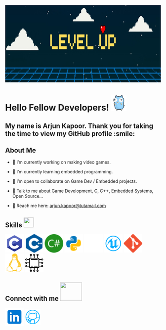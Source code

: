 <div align="center">
<img width="100%" height = "250px" src="https://github.com/kapoor-arjun/kapoor-arjun/blob/main/banner/LevelUp.jpeg" alt="cover" />
</div>

<h1> Hello Fellow Developers! <img src = "https://github.com/kapoor-arjun/kapoor-arjun/blob/main/icons/dancing-gopher.gif?raw=true" width = 50px height='50px'> </h1>
<p align='center'>

</p>

<h2> My name is Arjun Kapoor. Thank you for taking the time to view my GitHub profile :smile: </h2>

<h2> About Me </h2>

- 🔭 I’m currently working on making video games.

- 🌱 I’m currently learning embedded programming.

- 👯 I’m open to collaborate on Game Dev / Embedded projects.

- 💬 Talk to me about Game Development, C, C++, Embedded Systems, Open Source...

- 💬 Reach me here: arjun.kapoor@tutamail.com

<h2> Skills <img src = "https://raw.githubusercontent.com/rahulbanerjee26/githubProfileReadmeGenerator/main/gifs/code.gif" width = 32px height=32px> </h2>

<div>
  <img width ='60px' height='60px' src ='https://raw.githubusercontent.com/kapoor-arjun/kapoor-arjun/f6464fef8a19d4b0a9868c75a45a976a840ed5ea/icons/c.svg'>
  <img width ='60px' height='60px' src ='https://raw.githubusercontent.com/kapoor-arjun/kapoor-arjun/0d4dc6781cefed2fe3f99c8514e74e76e7b3870d/icons/cplusplus.svg'>
  <img width ='60px' height='60px' src ='https://raw.githubusercontent.com/kapoor-arjun/kapoor-arjun/0d4dc6781cefed2fe3f99c8514e74e76e7b3870d/icons/csharp.svg'>
  <img width ='60px' height='60px' src ='https://raw.githubusercontent.com/kapoor-arjun/kapoor-arjun/d58cdab48a1770f7d14f53bd478c3a8146d492ad/icons/python.svg'>
  <img width ='60px' height='60px' src ='https://raw.githubusercontent.com/kapoor-arjun/kapoor-arjun/d58cdab48a1770f7d14f53bd478c3a8146d492ad/icons/unity.svg'>
  <img width ='60px' height='60px' src ='https://raw.githubusercontent.com/kapoor-arjun/kapoor-arjun/d58cdab48a1770f7d14f53bd478c3a8146d492ad/icons/unrealengine.svg'>
  <img width ='60px' height='60px' src ='https://raw.githubusercontent.com/kapoor-arjun/kapoor-arjun/d58cdab48a1770f7d14f53bd478c3a8146d492ad/icons/git.svg'>
  <img width ='60px' height='60px' src ='https://raw.githubusercontent.com/kapoor-arjun/kapoor-arjun/03dd8a720e9ee1361602dde6215bbcbbbc66b73c/icons/linux.svg'>
  <img width ='60px' height='60px' src ='https://raw.githubusercontent.com/kapoor-arjun/kapoor-arjun/241f0cade04c52e97849c88a1356efa35d044508/icons/embedded.svg'>
</div>

<h2> Connect with me <img src='https://raw.githubusercontent.com/rahulbanerjee26/githubProfileReadmeGenerator/main/gifs/handShake.gif' width="70px" height=60px> </h2>
<a href = 'https://www.linkedin.com/in/kapoor-arjun/'> <img width = '60px' align= 'center' src="https://raw.githubusercontent.com/kapoor-arjun/kapoor-arjun/d2e9e654e66b363f861385d3261bc857c292ff5c/icons/linkedin.svg"/></a>
<a href = 'https://github.com/kapoor-arjun'> <img width = '50px' align= 'center' src="https://raw.githubusercontent.com/kapoor-arjun/kapoor-arjun/03dd8a720e9ee1361602dde6215bbcbbbc66b73c/icons/github.svg"/></a> 
